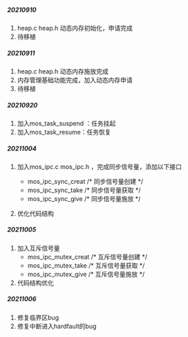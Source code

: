 ##### 20210910

1. heap.c heap.h  动态内存初始化，申请完成
2. 待移植

##### 20210911

1. heap.c heap.h  动态内存施放完成
2. 内存管理基础功能完成，加入动态内存申请
3. 待移植

##### 20210920

1. 加入mos_task_suspend ：任务挂起
2. 加入mos_task_resume：任务恢复

##### 20211004

1. 加入mos_ipc.c mos_ipc.h ，完成同步信号量，添加以下接口

   - mos_ipc_sync_creat /* 同步信号量创建 */
   - mos_ipc_sync_take  /* 同步信号量获取 */
   - mos_ipc_sync_give  /* 同步信号量施放 */

2. 优化代码结构


##### 20211005

1. 加入互斥信号量
   - mos_ipc_mutex_creat /* 互斥信号量创建 */
   - mos_ipc_mutex_take  /* 互斥信号量获取 */
   - mos_ipc_mutex_give  /* 互斥信号量施放 */
2. 代码结构优化

##### 20211006

1. 修复临界区bug
2. 修复中断进入hardfault的bug

